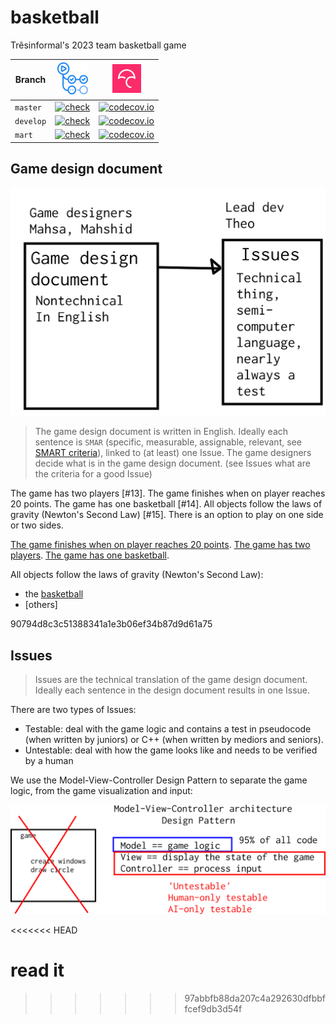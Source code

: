 # basketball

Trêsinformal's 2023 team basketball game 

Branch      |[![GitHub Actions logo](GitHubActions.png)](https://github.com/tresinformal/basketball/actions)|[![Codecov logo](Codecov.png)](https://www.codecov.io)
------------|-----------------------------------------------------------------------------------------------------|-------------------------------------------------------------------------------------------------------------------------------------------------------
`master`    |[![check](https://github.com/tresinformal/basketball/actions/workflows/check.yml/badge.svg?branch=main)](https://github.com/tresinformal/basketball/actions/workflows/check.yml)   |[![codecov.io](https://codecov.io/github/tresinformal/basketball/coverage.svg?branch=master)](https://codecov.io/github/tresinformal/basketball/branch/master)
`develop`   |[![check](https://github.com/tresinformal/basketball/actions/workflows/check.yml/badge.svg?branch=develop)](https://github.com/tresinformal/basketball/actions/workflows/check.yml)  |[![codecov.io](https://codecov.io/github/tresinformal/basketball/coverage.svg?branch=develop)](https://codecov.io/github/tresinformal/basketball/branch/develop)
`mart`   |[![check](https://github.com/tresinformal/basketball/actions/workflows/check.yml/badge.svg?branch=mart)](https://github.com/tresinformal/basketball/actions/workflows/check.yml)  |[![codecov.io](https://codecov.io/github/tresinformal/basketball/coverage.svg?branch=mart)](https://codecov.io/github/tresinformal/basketball/branch/develop)

## Game design document

![](design_document_and_issues.png)

> The game design document is written in English.
> Ideally each sentence is `SMAR` (specific, measurable, assignable, relevant,
> see [SMART criteria](https://en.wikipedia.org/wiki/SMART_criteria)),
> linked to (at least) one Issue.
> The game designers decide what is in the game design document.
> (see Issues what are the criteria for a good Issue)




The game has two players [#13].
The game finishes when on player reaches 20 points.
The game has one basketball [#14].
All objects follow the laws of gravity (Newton's Second Law) [#15].
 There is an option to play on one side or two sides.

[The game finishes when on player reaches 20 points](https://github.com/tresinformal/basketball/issues/23).
[The game has two players](https://github.com/tresinformal/basketball/issues/11).
[The game has one basketball](https://github.com/tresinformal/basketball/issues/14).

All objects follow the laws of gravity (Newton's Second Law):

 * the [basketball](https://github.com/tresinformal/basketball/issues/15)
 * [others]

 90794d8c3c51388341a1e3b06ef34b87d9d61a75
## Issues

> Issues are the technical translation of the game design document.
> Ideally each sentence in the design document results in one Issue.

There are two types of Issues:

 * Testable: deal with the game logic and 
   contains a test in pseudocode (when written by juniors) or 
   C++ (when written by mediors and seniors).
 * Untestable: deal with how the game looks like
   and needs to be verified by a human

We use the Model-View-Controller Design Pattern to separate the game logic,
from the game visualization and input:

![](mvc.png)

<<<<<<< HEAD


read it 
=======
>>>>>>> 97abbfb88da207c4a292630dfbbffcef9db3d54f
